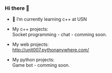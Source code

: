 ### Hi there 👋

- 🌱 I’m currently learning c++ at USN <br>
- My c++ projects: <br>
Socket programming - chat - comming soon.

- My web projects: <br>
http://unit007.pythonanywhere.com/

- My python projects: <br>
Game bot - comming soon.

<!--
**alxtca/alxtca** is a ✨ _special_ ✨ repository because its `README.md` (this file) appears on your GitHub profile.

Here are some ideas to get you started:

- 🔭 I’m currently working on ...
- 🌱 I’m currently learning ...
- 👯 I’m looking to collaborate on ...
- 🤔 I’m looking for help with ...
- 💬 Ask me about ...
- 📫 How to reach me: ...
- 😄 Pronouns: ...
- ⚡ Fun fact: ...
-->
